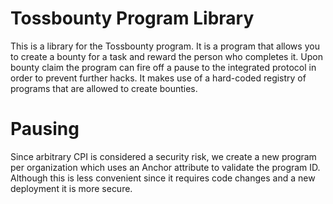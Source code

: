 # Tossbounty Program Library
This is a library for the Tossbounty program. It is a program that allows you to create a bounty for a task and reward the person who completes it. Upon bounty claim the program can fire off a pause to the integrated protocol in order to prevent further hacks.  It makes use of a hard-coded registry of programs that are allowed to create bounties.

# Pausing
Since arbitrary CPI is considered a security risk, we create a new program per organization which uses an Anchor attribute to validate the program ID.
Although this is less convenient since it requires code changes and a new deployment it is more secure.

